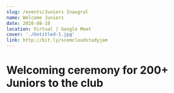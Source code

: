 ```yaml
---
slug: /events/Juniors Inaugral
name: Welcome Juniors
date: 2020-08-10
location: Virtual | Google Meet
cover: './Untitled-1.jpg'
link: http://bit.ly/scemcloudstudyjam
---
```


# Welcoming ceremony for 200+ Juniors to the club